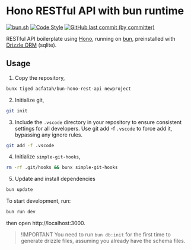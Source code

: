 # Hono RESTful API with bun runtime

<p>
  <a href="https://bun.sh">
    <img
      alt="bun.sh"
      src="https://img.shields.io/badge/Bun-%23000000.svg?style=flat-square&logo=bun&logoColor=white"></a>
  <a href="https://github.com/antfu/eslint-config">
    <img
      alt="Code Style"
      src="https://antfu.me/badge-code-style.svg"></a>
  <a href="https://github.com/acfatah/bun-hono-rest-api/commits/drizzle-sqlite">
    <img
      alt="GitHub last commit (by committer)"
      src="https://img.shields.io/github/last-commit/acfatah/bun-hono-rest-api?display_timestamp=committer&style=flat-square"></a>
</p>

RESTful API boilerplate using [Hono](https://hono.dev), running on [bun](https://bun.sh), preinstalled with [Drizzle ORM](https://orm.drizzle.team) (sqlite).

## Usage

1. Copy the repository,

```bash
bunx tiged acfatah/bun-hono-rest-api newproject
```

2. Initialize git,

```bash
git init
```

3. Include the `.vscode` directory in your repository to ensure consistent settings for all developers. Use git add -f `.vscode` to force add it, bypassing any ignore rules.

```bash
git add -f .vscode
```

4. Initialize `simple-git-hooks`,

```bash
rm -rf .git/hooks && bunx simple-git-hooks
```

5. Update and install dependencies

```bash
bun update
```

To start development, run:

```bash
bun run dev
```

then open http://localhost:3000.

> !IMPORTANT
> You need to run `bun db:init` for the first time to generate drizzle files,
> assuming you already have the schema files.
